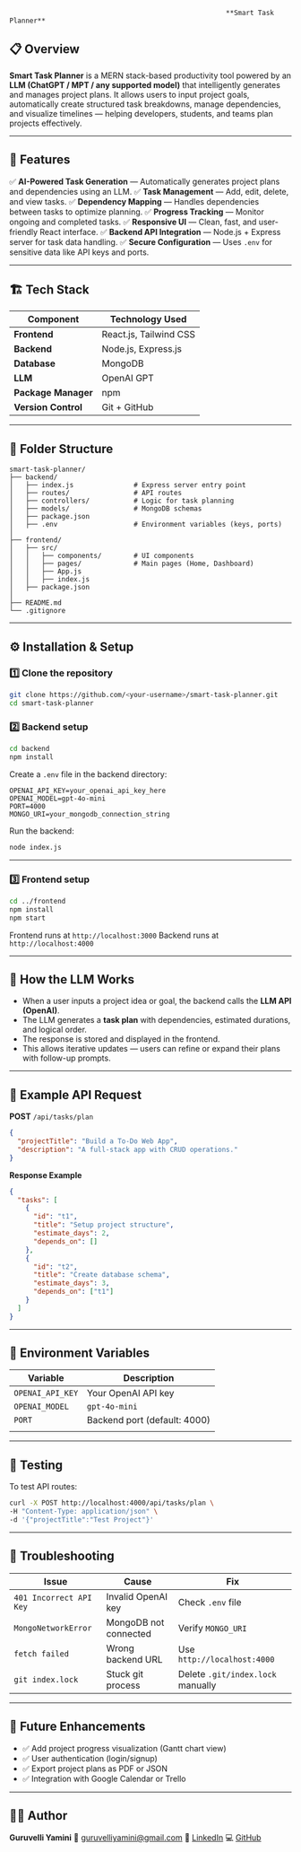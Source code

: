 

                                                          **Smart Task Planner**

## 📋 Overview

**Smart Task Planner** is a MERN stack-based productivity tool powered by an **LLM (ChatGPT / MPT / any supported model)** that intelligently generates and manages project plans.
It allows users to input project goals, automatically create structured task breakdowns, manage dependencies, and visualize timelines — helping developers, students, and teams plan projects effectively.

---

## 🚀 Features

✅ **AI-Powered Task Generation** — Automatically generates project plans and dependencies using an LLM.
✅ **Task Management** — Add, edit, delete, and view tasks.
✅ **Dependency Mapping** — Handles dependencies between tasks to optimize planning.
✅ **Progress Tracking** — Monitor ongoing and completed tasks.
✅ **Responsive UI** — Clean, fast, and user-friendly React interface.
✅ **Backend API Integration** — Node.js + Express server for task data handling.
✅ **Secure Configuration** — Uses `.env` for sensitive data like API keys and ports.

---

## 🏗️ Tech Stack

| Component           | Technology Used                                   |
| ------------------- | ------------------------------------------------- |
| **Frontend**        | React.js, Tailwind CSS                            |
| **Backend**         | Node.js, Express.js                               |
| **Database**        | MongoDB                                           |
| **LLM**             | OpenAI GPT                                        | 
| **Package Manager** | npm                                               |
| **Version Control** | Git + GitHub                                      |

---

## 📂 Folder Structure

```
smart-task-planner/
├── backend/
│   ├── index.js               # Express server entry point
│   ├── routes/                # API routes
│   ├── controllers/           # Logic for task planning
│   ├── models/                # MongoDB schemas
│   ├── package.json
│   ├── .env                   # Environment variables (keys, ports)
│
├── frontend/
│   ├── src/
│   │   ├── components/        # UI components
│   │   ├── pages/             # Main pages (Home, Dashboard)
│   │   ├── App.js
│   │   ├── index.js
│   ├── package.json
│
├── README.md
└── .gitignore
```

---

## ⚙️ Installation & Setup

### 1️⃣ Clone the repository

```bash
git clone https://github.com/<your-username>/smart-task-planner.git
cd smart-task-planner
```

### 2️⃣ Backend setup

```bash
cd backend
npm install
```

Create a `.env` file in the backend directory:

```env
OPENAI_API_KEY=your_openai_api_key_here
OPENAI_MODEL=gpt-4o-mini
PORT=4000
MONGO_URI=your_mongodb_connection_string
```

Run the backend:

```bash
node index.js
```

---

### 3️⃣ Frontend setup

```bash
cd ../frontend
npm install
npm start
```

Frontend runs at `http://localhost:3000`
Backend runs at `http://localhost:4000`

---

## 🧠 How the LLM Works

* When a user inputs a project idea or goal, the backend calls the **LLM API (OpenAI)**.
* The LLM generates a **task plan** with dependencies, estimated durations, and logical order.
* The response is stored and displayed in the frontend.
* This allows iterative updates — users can refine or expand their plans with follow-up prompts.

---

## 🧰 Example API Request

**POST** `/api/tasks/plan`

```json
{
  "projectTitle": "Build a To-Do Web App",
  "description": "A full-stack app with CRUD operations."
}
```

**Response Example**

```json
{
  "tasks": [
    {
      "id": "t1",
      "title": "Setup project structure",
      "estimate_days": 2,
      "depends_on": []
    },
    {
      "id": "t2",
      "title": "Create database schema",
      "estimate_days": 3,
      "depends_on": ["t1"]
    }
  ]
}
```

---

## 🧩 Environment Variables

| Variable         | Description                                         |
| ---------------- | --------------------------------------------------- |
| `OPENAI_API_KEY` | Your OpenAI API key                                 |
| `OPENAI_MODEL`   | `gpt-4o-mini`
| `PORT`           | Backend port (default: 4000)                        |
                        |


---

## 🧪 Testing

To test API routes:

```bash
curl -X POST http://localhost:4000/api/tasks/plan \
-H "Content-Type: application/json" \
-d '{"projectTitle":"Test Project"}'
```

---

## 🐛 Troubleshooting

| Issue                   | Cause                 | Fix                               |
| ----------------------- | --------------------- | --------------------------------- |
| `401 Incorrect API Key` | Invalid OpenAI key    | Check `.env` file                 |
| `MongoNetworkError`     | MongoDB not connected | Verify `MONGO_URI`                |
| `fetch failed`          | Wrong backend URL     | Use `http://localhost:4000`       |
| `git index.lock`        | Stuck git process     | Delete `.git/index.lock` manually |

---

## 🌟 Future Enhancements

* ✅ Add project progress visualization (Gantt chart view)
* ✅ User authentication (login/signup)
* ✅ Export project plans as PDF or JSON
* ✅ Integration with Google Calendar or Trello

---

## 👩‍💻 Author

**Guruvelli Yamini**
📧 [guruvelliyamini@gmail.com](mailto:guruvelliyamini@gmail.com)
🔗 [LinkedIn](https://www.linkedin.com/in/guruvelli-yamini-892338260)
💻 [GitHub](https://github.com/yam9835)

